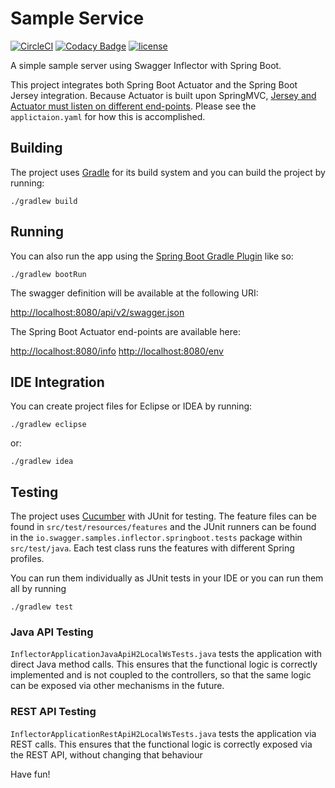 # Sample Service

[![CircleCI](https://img.shields.io/circleci/project/github/tompahoward/sample-service.svg)](https://circleci.com/gh/tompahoward/workflows/sample-service)
[![Codacy Badge](https://api.codacy.com/project/badge/Grade/7785f1049bd045dda89fcfff65bff3da)](https://www.codacy.com/app/mountain-pass/ryvr?utm_source=github.com&amp;utm_medium=referral&amp;utm_content=mountain-pass/ryvr&amp;utm_campaign=Badge_Grade)
[![license](https://img.shields.io/github/license/tompahoward/sample-service.svg)](https://github.com/tompahoward/sample-service/blob/master/LICENSE)

A simple sample server using Swagger Inflector with Spring Boot.

This project integrates both Spring Boot Actuator and the Spring Boot Jersey integration. Because Actuator is built upon SpringMVC, [Jersey and Actuator must listen on different end-points](http://docs.spring.io/spring-boot/docs/current/reference/html/howto-actuator.html#howto-use-actuator-with-jersey). Please see the `applictaion.yaml` for how this is accomplished. 

## Building

The project uses [Gradle](https://gradle.org/) for its build system and you can build the project by running:

	./gradlew build

## Running

You can also run the app using the [Spring Boot Gradle Plugin](http://docs.spring.io/spring-boot/docs/current/reference/html/build-tool-plugins-gradle-plugin.html) like so: 

	./gradlew bootRun

The swagger definition will be available at the following URI:

[http://localhost:8080/api/v2/swagger.json](http://localhost:8080/api/v2/swagger.json)

The Spring Boot Actuator end-points are available here:

[http://localhost:8080/info](http://localhost:8080/info)
[http://localhost:8080/env](http://localhost:8080/env)

## IDE Integration

You can create project files for Eclipse or IDEA by running:

	./gradlew eclipse
	
or:

	./gradlew idea

## Testing

The project uses [Cucumber](https://cucumber.io/) with JUnit for testing. The feature files can be found in
`src/test/resources/features` and the JUnit runners can be found in the `io.swagger.samples.inflector.springboot.tests` package within `src/test/java`. Each test class runs the features with different Spring profiles.

You can run them individually as JUnit tests in your IDE or you can run them all by running

	./gradlew test

### Java API Testing

`InflectorApplicationJavaApiH2LocalWsTests.java` tests the application with direct Java method calls. This ensures that the
functional logic is correctly implemented and is not coupled to the controllers, so that the same logic can be exposed
via other mechanisms in the future.

### REST API Testing

`InflectorApplicationRestApiH2LocalWsTests.java` tests the application via REST calls. This ensures that the
functional logic is correctly exposed via the REST API, without changing that behaviour



Have fun!

